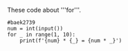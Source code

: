 These code about '''for'''.
```
#baek2739
num = int(input())
for _ in range(1, 10):
    print(f'{num} * {_} = {num * _}')